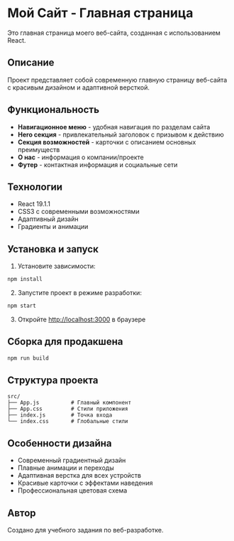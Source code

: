 # Мой Сайт - Главная страница

Это главная страница моего веб-сайта, созданная с использованием React.

## Описание

Проект представляет собой современную главную страницу веб-сайта с красивым дизайном и адаптивной версткой.

## Функциональность

- **Навигационное меню** - удобная навигация по разделам сайта
- **Hero секция** - привлекательный заголовок с призывом к действию
- **Секция возможностей** - карточки с описанием основных преимуществ
- **О нас** - информация о компании/проекте
- **Футер** - контактная информация и социальные сети

## Технологии

- React 19.1.1
- CSS3 с современными возможностями
- Адаптивный дизайн
- Градиенты и анимации

## Установка и запуск

1. Установите зависимости:
```bash
npm install
```

2. Запустите проект в режиме разработки:
```bash
npm start
```

3. Откройте [http://localhost:3000](http://localhost:3000) в браузере

## Сборка для продакшена

```bash
npm run build
```

## Структура проекта

```
src/
├── App.js          # Главный компонент
├── App.css         # Стили приложения
├── index.js        # Точка входа
└── index.css       # Глобальные стили
```

## Особенности дизайна

- Современный градиентный дизайн
- Плавные анимации и переходы
- Адаптивная верстка для всех устройств
- Красивые карточки с эффектами наведения
- Профессиональная цветовая схема

## Автор

Создано для учебного задания по веб-разработке.
